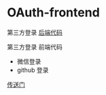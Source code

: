 # OAuth-frontend

第三方登录 [后端代码](https://github.com/BlackBerry009/OAuth-backend)

第三方登录 前端代码

- 微信登录
- github 登录 

[传送门](http://81.68.101.109/)